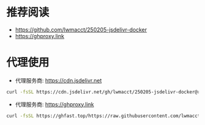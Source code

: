 # 推荐阅读
- https://github.com/lwmacct/250205-jsdelivr-docker
- https://ghproxy.link


# 代理使用
- 代理服务商: https://cdn.jsdelivr.net
```bash
curl -fsSL https://cdn.jsdelivr.net/gh/lwmacct/250205-jsdelivr-docker@refs/heads/main/install.sh | DOWNLOAD_URL=https://mirrors.ustc.edu.cn/docker-ce bash;
```

- 代理服务商: https://ghproxy.link
```bash
curl -fsSL https://ghfast.top/https://raw.githubusercontent.com/lwmacct/250205-jsdelivr-docker/refs/heads/main/install.sh | DOWNLOAD_URL=https://mirrors.ustc.edu.cn/docker-ce bash;
```

